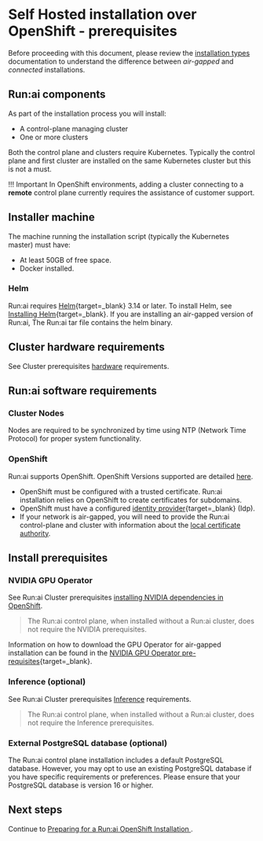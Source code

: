 # Self Hosted installation over OpenShift - prerequisites

Before proceeding with this document, please review the [installation types](../../installation-types.md) documentation to understand the difference between _air-gapped_ and _connected_ installations. 

## Run:ai components

As part of the installation process you will install:

* A control-plane managing cluster
* One or more clusters

Both the control plane and clusters require Kubernetes. Typically the control plane and first cluster are installed on the same Kubernetes cluster but this is not a must. 

!!! Important
    In OpenShift environments, adding a cluster connecting to a __remote__ control plane currently requires the assistance of customer support. 

## Installer machine

The machine running the installation script (typically the Kubernetes master) must have:

* At least 50GB of free space.
* Docker installed. 

### Helm

Run:ai requires [Helm](https://helm.sh/){target=_blank} 3.14 or later. To install Helm, see [Installing Helm](https://helm.sh/docs/intro/install/){target=_blank}. If you are installing an air-gapped version of Run:ai, The Run:ai tar file contains the helm binary. 

## Cluster hardware requirements

See Cluster prerequisites [hardware](../../cluster-setup/cluster-prerequisites.md#hardware-requirements) requirements.

## Run:ai software requirements

### Cluster Nodes

Nodes are required to be synchronized by time using NTP (Network Time Protocol) for proper system functionality.

### OpenShift 

Run:ai supports OpenShift. OpenShift Versions supported are detailed [here](../../cluster-setup/cluster-prerequisites.md#kubernetes).

* OpenShift must be configured with a trusted certificate. Run:ai installation relies on OpenShift to create certificates for subdomains. 
* OpenShift must have a configured [identity provider](https://docs.openshift.com/container-platform/4.9/authentication/understanding-identity-provider.html){target=_blank} (Idp). 
* If your network is air-gapped, you will need to provide the Run:ai control-plane and cluster with information about the [local certificate authority](../../config/org-cert.md).

## Install prerequisites

### NVIDIA GPU Operator

See Run:ai Cluster prerequisites [installing NVIDIA dependencies in OpenShift](cluster.md#prerequisites).

> The Run:ai control plane, when installed without a Run:ai cluster, does not require the NVIDIA prerequisites.

Information on how to download the GPU Operator for air-gapped installation can be found in the [NVIDIA GPU Operator pre-requisites](https://docs.nvidia.com/datacenter/cloud-native/gpu-operator/install-gpu-operator-air-gapped.html#install-gpu-operator-air-gapped){target=_blank}. 


### Inference (optional)

See Run:ai Cluster prerequisites [Inference](../../cluster-setup/cluster-prerequisites.md#inference) requirements.

> The Run:ai control plane, when installed without a Run:ai cluster, does not require the Inference prerequisites. 

### External PostgreSQL database (optional)

The Run:ai control plane installation includes a default PostgreSQL database. However, you may opt to use an existing PostgreSQL database if you have specific requirements or preferences. Please ensure that your PostgreSQL database is version 16 or higher.

## Next steps
Continue to [Preparing for a Run:ai OpenShift Installation
](./preparations.md).